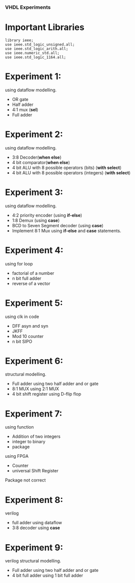 ### VHDL Experiments 
# Important Libraries

```
library ieee;
use ieee.std_logic_unsigned.all;
use ieee.std_logic_arith.all;
use ieee.numeric_std.all;
use ieee.std_logic_1164.all;
```

# Experiment 1:

using dataflow modelling.
- OR gate
- Half adder
- 4:1 mux (**sel**)
- Full adder

# Experiment 2:

using dataflow modelling.
- 3:8 Decoder(**when else**)
- 4 bit comparator(**when else**)
- 4 bit ALU with 8 possible operators (bits) (**with select**)
- 4 bit ALU with 8 possible operators (integers) (**with select**)

# Experiment 3:

using dataflow modelling.
- 4:2 priority encoder (using **if-else**)
- 1:8 Demux (using **case**)
- BCD to Seven Segment decoder (using **case**)
- Implement 8:1 Mux using **if-else** and **case** statements.

# Experiment 4:

using for loop
- factorial of a number
- n bit full adder
- reverse of a vector

# Experiment 5:

using clk in code
- DFF asyn and syn
- JKFF
- Mod 10 counter
- n bit SIPO

# Experiment 6:

structural modelling.
- Full adder using two half adder and or gate
- 8:1 MUX using 2:1 MUX
- 4 bit shift register using D-flip flop 

# Experiment 7:

using function
- Addition of two integers
- integer to binary 
- package

using FPGA
- Counter
- universal Shift Register

Package not correct

# Experiment 8:

verilog 
- full adder using dataflow
- 3:8 decoder using **case**

# Experiment 9:

verilog structural modelling.
- Full adder using two half adder and or gate
- 4 bit full adder using 1 bit full adder
 


